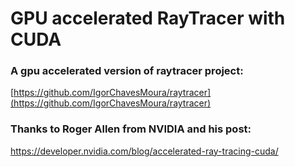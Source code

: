 # GPU accelerated RayTracer with CUDA

### A gpu accelerated version of raytracer project:
[https://github.com/IgorChavesMoura/raytracer](https://github.com/IgorChavesMoura/raytracer)

### Thanks to Roger Allen from NVIDIA and his post: 
https://developer.nvidia.com/blog/accelerated-ray-tracing-cuda/